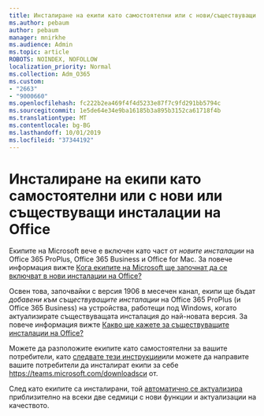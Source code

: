 ```yaml
---
title: Инсталиране на екипи като самостоятелни или с нови/съществуващи инсталирания на Office
ms.author: pebaum
author: pebaum
manager: mnirkhe
ms.audience: Admin
ms.topic: article
ROBOTS: NOINDEX, NOFOLLOW
localization_priority: Normal
ms.collection: Adm_O365
ms.custom:
- "2663"
- "9000660"
ms.openlocfilehash: fc222b2ea469f4f4d5233e87f7c9fd291bb5794c
ms.sourcegitcommit: 1e5de64e34e9ba16185b3a895b3152ca61718f4b
ms.translationtype: MT
ms.contentlocale: bg-BG
ms.lasthandoff: 10/01/2019
ms.locfileid: "37344192"
---
```

# <a name="installing-teams-as-standalone-or-with-new-or-existing-office-installations"></a>Инсталиране на екипи като самостоятелни или с нови или съществуващи инсталации на Office

Екипите на Microsoft вече е включен като част от *новите инсталации* на Office 365 ProPlus, Office 365 Business и Office for Mac. За повече информация вижте [Кога екипите на Microsoft ще започнат да се включват в нови инсталации на Office?](https://docs.microsoft.com/deployoffice/teams-install#when-will-microsoft-teams-start-being-included-with-new-installations-of-office-365-proplus)

Освен това, започвайки с версия 1906 в месечен канал, екипи ще бъдат *добавени към съществуващите инсталации* на Office 365 ProPlus (и Office 365 Business) на устройства, работещи под Windows, когато актуализирате съществуващата инсталация до най-новата версия. За повече информация вижте [Какво ще кажете за съществуващите инсталации на Office?](https://docs.microsoft.com/deployoffice/teams-install#what-about-existing-installations-of-office-365-proplus)

Можете да разположите екипите като самостоятелни за вашите потребители, като [следвате тези инструкции](https://docs.microsoft.com/MicrosoftTeams/msi-deployment)или можете да направите вашите потребители да инсталират екипи за себе https://teams.microsoft.com/downloadsси от.

След като екипите са инсталирани, той [автоматично се актуализира](https://docs.microsoft.com/deployoffice/teams-install#feature-and-quality-updates-for-microsoft-teams) приблизително на всеки две седмици с нови функции и актуализации на качеството. 

